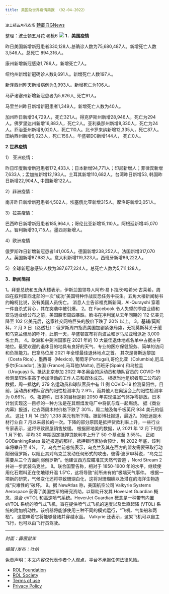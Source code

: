 ```yaml
---
title: 美国及世界疫情简报 （02-04-2022）
---
```

`波士顿五月花农场` [轉載自GNews](https://gnews.org/zh-hans/1956043/)

整理：波士顿五月花 老枪6
![](https://assets.gnews.org/wp-content/uploads/2022/01/01-1.jpg)
**1．美国疫情**

昨日美国新增新冠患者330,128人.总确诊人数为75,680,487人。新增死亡人数3,546人。总死亡 894,316人。

康州新增新冠感染1,786人，新增死亡7人。

纽约州新增新冠确诊人数9,691人。新增死亡人数197人。

新泽西州昨天新增病例为3,993人。新增死亡为106人。

马萨诸塞州新增新冠患者为5,626人, 死亡91人。

马里兰州昨日新增新冠患者1,349人。新增死亡人数为40人。

加州昨日新增34,729人，死亡321人。得克萨斯州新增28,946人，死亡为294人。佛罗里达州新增16,883人，死亡2人。亚利桑那州新增8,330人，死亡为24人。乔治亚州新增8,020人，死亡110人。北卡罗来纳新增12,335人，死亡87人。田纳西州新增9,023人，死亡156人。华盛顿DC新增144人， 死亡0人。

**2.世界疫情**

1） 亚洲疫情：

昨日印度新增新冠患者172,433人；日本新增94,771人；印尼新增人；菲律宾新增7,633人；孟加拉新增12,193人。土耳其新增110,682人。台湾昨日新增53, 韩国昨日新增22,904人, 中国新增122人。

2）非洲疫情：

南非昨日新增新冠患者4,502人。埃塞俄比亚新增315人。摩洛哥新增3,051人。

3）拉美疫情：

巴西昨日新增新冠患者185,964人；哥伦比亚新增15,110人。阿根廷新增45,070人。智利新增30,715人。墨西哥新增人。

4）欧洲疫情

俄罗斯昨日新增新冠患者141,005人。德国新增238,252人。法国新增317,070人。英国新增87,682人。意大利新增119,323人。西班牙新增86,222人。

5）全球新冠总感染人数为387,677,224人。总死亡人数为5,711,128人。

**3．新闻简报**

1。拜登总统和五角大楼表示，伊斯兰国领导人阿布·易卜拉欣·哈希米·古莱希，周四在叙利亚西北部的一次“成功”美国特种作战反恐任务中丧生。五角大楼新闻秘书约翰柯比说，没有美国人员伤亡。 消息人士告诉福克斯新闻，Al-Qurayshi 穿着一件自杀式背心，其在突袭中被引爆。
2。在 Facebook 令人失望的季度业绩和亚马逊业绩公布之前，美国股市周四暴跌。脸书在净利润从去年同期的 112 亿美元降至 102 亿美元后，这家社交网络巨头的股价下跌了 20% 以上。
3。基辅/莫斯科，2 月 3 日（路透社）：俄罗斯周四指责美国加剧紧张局势，无视莫斯科关于缓和乌克兰僵局的呼吁，此前一天，华盛顿宣布将向波兰和罗马尼亚增派近 3,000 名士兵。
4。欧洲和中美洲国家在 2021 年的 10 大最佳退休地点名单中占据主导地位。最受欢迎的退休目的地具有良好的天气、专业的医疗保健服务、简单的访问和负担能力。巴拿马位居 2021 年全球最佳退休地点之首。 其次是哥斯达黎加（Costa Rica），墨西哥（Mexico), 葡萄牙(Portugal),哥伦比亚（Columbia),厄瓜多尔(Ecuador), 法国 (France),马耳他(Malta), 西班牙(Spain) 和乌拉圭（Uruguay)
5。抵达北京参加 2022 年冬奥会的运动员和随队官员的 COVID-19 检测呈阳性率高于参加活动的工作人员和媒体成员。 根据当地组织者周二公布的数据，周一抵达的 379 名运动员和球队官员中有 11 例 COVID-19 检测呈阳性。目前，运动员和球队官员的阳性检测率为 2.9%，而其他人在奥运会上的阳性检测率为 0.66%。
6。报道称，日本的目标是到 2050 年实现温室气体净零排放。日本计划实现这一目标的一种方法是在其燃煤发电厂中将氨与煤一起燃烧。
据《商业内幕》报道，过去两周木材价格下跌了 30%，周二触及每千板英尺 934 美元的低点。 这比 1 月 14 日的 1,338 美元有所下降。据彭博社报道，最近7。的低迷是木材行业自 7 月以来最长的一次。下降的部分原因是抵押贷款利率上升，一些行业专家表示，这将导致房屋销售放缓。 根据房地美的数据，从 2021 年 12 月下旬到 1 月下旬，平均 30 年期固定抵押贷款利率上升了 50 个基点至 3.55%。 正如 GOBankingRates 最近报道的那样，抵押银行家协会预计，到 2022 年底，该利率将攀升至 4%。
7。乌克兰前总统表示，乌克兰及其在西方的盟友需要采取行动削弱俄罗斯，以阻止其对乌克兰发动任何形式的攻击。彼得·波罗申科说，“乌克兰需要从三个方面削弱俄罗斯”。他建议西方应瞄准其天然气管道 ，Nord Stream 2 并进一步武装乌克兰。
8。联合国警告称，相对于 1850-1900 年的水平，继续使用化石燃料正在使地球升温 1.5°C，这将导致“前所未有的”极端天气事件。 根据一项新的研究，气候变化还将导致珊瑚白化，这将对珊瑚礁以及潜在的海洋生物造成“灾难性的”破坏。
9。据 NewAtlas 称，美国航空公司 Valkyrie Systems Aerospace 获得了美国空军的研究资助，以帮助开发其 HoverJet Guardian 概念、混合 eVTOL 和高速喷气系统。HoverJet Guardian 概念是一种带有内置 eVTOL 系统的喷气式飞机，旨在提供喷气式飞机的速度以及垂直起降 (VTOL) 系统的附加机动性。该机器将能够使用三种不同的模式运行，“飞机、气垫船和两栖”。 这意味着它将能够登陆并穿越水面。 Valkyrie 还表示，这架飞机可以自主飞行，也可以由飞行员驾驶。

* * *

*封面：霹雳鼠年*

*编辑 /发布：吐纳*

 

免责声明：本文内容仅代表作者个人观点，平台不承担任何法律风险。

- [ROL Foundation](https://rolfoundation.org/)
- [ROL Society](https://rolsociety.org/)
- [Terms of use](https://gnews.org/terms-of-use-3/)
- [Privacy Policy](https://gnews.org/privacy-policy/)
